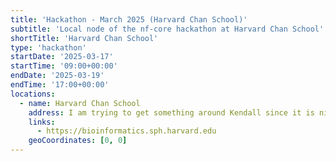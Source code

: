 ```yaml
---
title: 'Hackathon - March 2025 (Harvard Chan School)'
subtitle: 'Local node of the nf-core hackathon at Harvard Chan School'
shortTitle: 'Harvard Chan School'
type: 'hackathon'
startDate: '2025-03-17'
startTime: '09:00+00:00'
endDate: '2025-03-19'
endTime: '17:00+00:00'
locations:
  - name: Harvard Chan School
    address: I am trying to get something around Kendall since it is nicer but if not it would be Landmark building in Boston
    links:
      - https://bioinformatics.sph.harvard.edu
    geoCoordinates: [0, 0]
---
```


